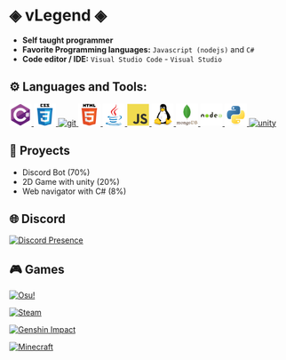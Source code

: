 # ◈ vLegend ◈

- **Self taught programmer**
- **Favorite Programming languages:** `Javascript (nodejs)` and `C#`
- **Code editor / IDE:** `Visual Studio Code` - `Visual Studio`

<h2 align="left">⚙ Languages and Tools:</h3>
<p align="left"> <a href="https://www.w3schools.com/cs/" target="_blank" rel="noreferrer"> <img src="https://raw.githubusercontent.com/devicons/devicon/master/icons/csharp/csharp-original.svg" alt="csharp" width="40" height="40"/> </a> <a href="https://www.w3schools.com/css/" target="_blank" rel="noreferrer"> <img src="https://raw.githubusercontent.com/devicons/devicon/master/icons/css3/css3-original-wordmark.svg" alt="css3" width="40" height="40"/> </a> <a href="https://git-scm.com/" target="_blank" rel="noreferrer"> <img src="https://www.vectorlogo.zone/logos/git-scm/git-scm-icon.svg" alt="git" width="40" height="40"/> </a> <a href="https://www.w3.org/html/" target="_blank" rel="noreferrer"> <img src="https://raw.githubusercontent.com/devicons/devicon/master/icons/html5/html5-original-wordmark.svg" alt="html5" width="40" height="40"/> </a> <a href="https://www.java.com" target="_blank" rel="noreferrer"> <img src="https://raw.githubusercontent.com/devicons/devicon/master/icons/java/java-original.svg" alt="java" width="40" height="40"/> </a> <a href="https://developer.mozilla.org/en-US/docs/Web/JavaScript" target="_blank" rel="noreferrer"> <img src="https://raw.githubusercontent.com/devicons/devicon/master/icons/javascript/javascript-original.svg" alt="javascript" width="40" height="40"/> </a> <a href="https://www.linux.org/" target="_blank" rel="noreferrer"> <img src="https://raw.githubusercontent.com/devicons/devicon/master/icons/linux/linux-original.svg" alt="linux" width="40" height="40"/> </a> <a href="https://www.mongodb.com/" target="_blank" rel="noreferrer"> <img src="https://raw.githubusercontent.com/devicons/devicon/master/icons/mongodb/mongodb-original-wordmark.svg" alt="mongodb" width="40" height="40"/> </a> <a href="https://nodejs.org" target="_blank" rel="noreferrer"> <img src="https://raw.githubusercontent.com/devicons/devicon/master/icons/nodejs/nodejs-original-wordmark.svg" alt="nodejs" width="40" height="40"/> </a> <a href="https://www.python.org" target="_blank" rel="noreferrer"> <img src="https://raw.githubusercontent.com/devicons/devicon/master/icons/python/python-original.svg" alt="python" width="40" height="40"/> </a> <a href="https://unity.com/" target="_blank" rel="noreferrer"> <img src="https://www.vectorlogo.zone/logos/unity3d/unity3d-icon.svg" alt="unity" width="40" height="40"/> </a> </p>

## 👑 Proyects
- Discord Bot (70%)
- 2D Game with unity (20%)
- Web navigator with C# (8%)

## 🌐 Discord
[![Discord Presence](https://lanyard.cnrad.dev/api/416792860461891595)](https://discord.com/users/416792860461891595)

## 🎮 Games
[![Osu!](https://img.shields.io/static/v1?label=Osuprofile&message=Clickme&color=blue&style=for-the-badge)](https://osu.ppy.sh/users/19532142)

[![Steam](https://img.shields.io/static/v1?label=Steamprofile&message=Clickme&color=blue&style=for-the-badge)](https://steamcommunity.com/profiles/76561199087769689/)

[![Genshin Impact](https://img.shields.io/static/v1?label=GenshinImpactUID&message=UID&color=blue&style=for-the-badge)](https://genshin.hoyoverse.com/)

[![Minecraft](https://img.shields.io/static/v1?label=Minecraft&message=Clickme&color=blue&style=for-the-badge)](https://es.namemc.com/profile/vLegend_.3)
